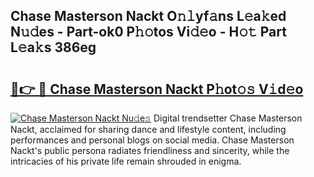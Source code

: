## Chase Masterson Nackt O𝚗𝚕yf𝚊ns L𝚎a𝚔ed N𝚞𝚍es - Part-ok0 P𝚑𝚘tos Vi𝚍𝚎o - H𝚘𝚝 Part L𝚎a𝚔s 386eg

# <h2><a href="http://kf0o9eh.oniu.top/?m=Chase+Masterson+Nackt">🔗👉 🔴 Chase Masterson Nackt P𝚑ot𝚘𝚜 V𝚒d𝚎o</a></h2>

[![Chase Masterson Nackt Nu𝚍e𝚜](https://i.imgur.com/0qMVB7G.gif)](http://kf0o9eh.oniu.top/?m=Chase+Masterson+Nackt)
Digital trendsetter Chase Masterson Nackt, acclaimed for sharing dance and lifestyle content, including performances and personal blogs on social media. Chase Masterson Nackt's public persona radiates friendliness and sincerity, while the intricacies of his private life remain shrouded in enigma.  
